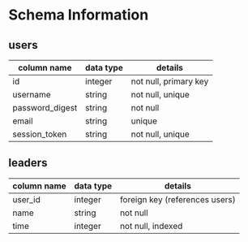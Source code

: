 # Schema Information

## users

| column name | data type | details |
|-------------|-----------|---------|
| id          | integer   | not null, primary key |
| username    | string    | not null, unique |
| password_digest | string | not null |
| email       | string    | unique  |
| session_token | string | not null, unique |

## leaders

| column name | data type | details |
|-------------|-----------|---------|
| user_id     | integer | foreign key (references users) |
| name        | string  | not null |
| time        | integer | not null, indexed |

